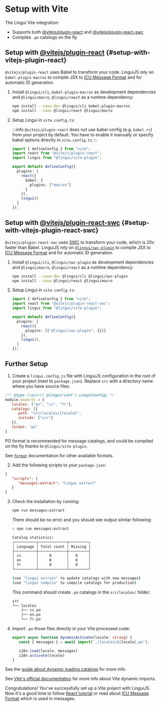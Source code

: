 # Setup with Vite

The Lingui Vite integration:
- Supports both [@vitejs/plugin-react](https://www.npmjs.com/package/@vitejs/plugin-react) and [@vitejs/plugin-react-swc](https://www.npmjs.com/package/@vitejs/plugin-react-swc)
- Compiles `.po` catalogs on the fly

## Setup with [@vitejs/plugin-react](https://www.npmjs.com/package/@vitejs/plugin-react) {#setup-with-vitejs-plugin-react}

`@vitejs/plugin-react` uses Babel to transform your code. LinguiJS rely on `babel-plugin-macros` to compile JSX to [ICU Message Format](/docs/ref/message-format.md) and for automatic ID generation.

1.  Install `@lingui/cli`, `babel-plugin-macros` as development dependencies and `@lingui/macro`, `@lingui/react` as a runtime dependency:

    ```bash npm2yarn
    npm install --save-dev @lingui/cli babel-plugin-macros
    npm install --save @lingui/react @lingui/macro
    ```

2. Setup Lingui in `vite.config.ts`:

   :::info
   `@vitejs/plugin-react` does not use babel config (e.g. `babel.rc`) from your project by default. You have to enable it manually or specify babel options directly in `vite.config.ts`
   :::

   ```ts title="vite.config.ts"
   import { defineConfig } from "vite";
   import react from "@vitejs/plugin-react";
   import lingui from "@lingui/vite-plugin";

   export default defineConfig({
     plugins: [
       react({
         babel: {
           plugins: ["macros"]
         }
       }),
       lingui()
     ]
   });
   ```

## Setup with [@vitejs/plugin-react-swc](https://www.npmjs.com/package/@vitejs/plugin-react-swc) {#setup-with-vitejs-plugin-react-swc}

`@vitejs/plugin-react-swc` uses [SWC](https://swc.rs/) to transform your code, which is 20x faster than Babel. LinguiJS rely on [`@lingui/swc-plugin`](/docs/ref/swc-plugin.md) to compile JSX to [ICU Message Format](/docs/ref/message-format.md) and for automatic ID generation.

1.  Install `@lingui/cli`, `@lingui/swc-plugin` as development dependencies and `@lingui/macro`, `@lingui/react` as a runtime dependency:

    ```bash npm2yarn
    npm install --save-dev @lingui/cli @lingui/swc-plugin
    npm install --save @lingui/react @lingui/macro
    ```

2. Setup Lingui in `vite.config.ts`:

   ```ts title="vite.config.ts"
   import { defineConfig } from "vite";
   import react from "@vitejs/plugin-react-swc";
   import lingui from "@lingui/vite-plugin";

   export default defineConfig({
     plugins: [
       react({
         plugins: [["@lingui/swc-plugin", {}]]
       }),
       lingui(),
     ]
   });
   ```
## Further Setup

1. Create a `lingui.config.js` file with LinguiJS configuration in the root of your project (next to `package.json`). Replace `src` with a directory name where you have source files:

  ```js title="lingui.config.js"
  /** @type {import('@lingui/conf').LinguiConfig} */
  module.exports = {
     locales: ["en", "cs", "fr"],
     catalogs: [{
        path: "src/locales/{locale}",
        include: ["src"]
     }],
     format: "po"
  }
  ```

  PO format is recommended for message catalogs, and could be compiled on the fly thanks to `@lingui/vite-plugin`.

  See [`format`](/docs/ref/catalog-formats.md) documentation for other available formats.

2. Add the following scripts to your `package.json`:

  ```json title="package.json"
  {
     "scripts": {
        "messages:extract": "lingui extract"
     }
  }
  ```

3. Check the installation by running:

   ```bash npm2yarn
   npm run messages:extract
   ```

   There should be no error and you should see output similar following:

   ```bash npm2yarn
   > npm run messages:extract

   Catalog statistics:
   ┌──────────┬─────────────┬─────────┐
   │ Language │ Total count │ Missing │
   ├──────────┼─────────────┼─────────┤
   │ cs       │     0       │   0     │
   │ en       │     0       │   0     │
   │ fr       │     0       │   0     │
   └──────────┴─────────────┴─────────┘

   (use "lingui extract" to update catalogs with new messages)
   (use "lingui compile" to compile catalogs for production)
   ```

   This command should create `.po` catalogs in the `src/locales/` folder:

   ```bash
   src
   └── locales
       ├── cs.po
       ├── en.po
       └── fr.po
   ```

4. Import `.po` those files directly in your Vite processed code:

   ```ts
   export async function dynamicActivate(locale: string) {
      const { messages } = await import(`./locales/${locale}.po`);

      i18n.load(locale, messages)
      i18n.activate(locale)
   }
   ```

See the [guide about dynamic loading catalogs](/docs/guides/dynamic-loading-catalogs.md) for more info.

See [Vite's official documentation](https://vitejs.dev/guide/features.html#dynamic-import) for more info about Vite dynamic imports.

Congratulations! You've successfully set up a Vite project with LinguiJS. Now it's a good time to follow [React tutorial](/docs/tutorials/react.md) or read about [ICU Message Format](/docs/ref/message-format.md) which is used in messages.
